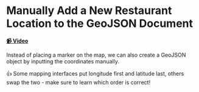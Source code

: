 # Manually Add a New Restaurant Location to the GeoJSON Document

**[📹 Video](https://egghead.io/lessons/egghead-manually-add-a-new-restaurant-location-to-the-geojson-document)**

Instead of placing a marker on the map, we can also create a GeoJSON object by inputting the coordinates manually.

👍 Some mapping interfaces put longitude first and latitude last, others swap the two - make sure to learn which order is correct!

